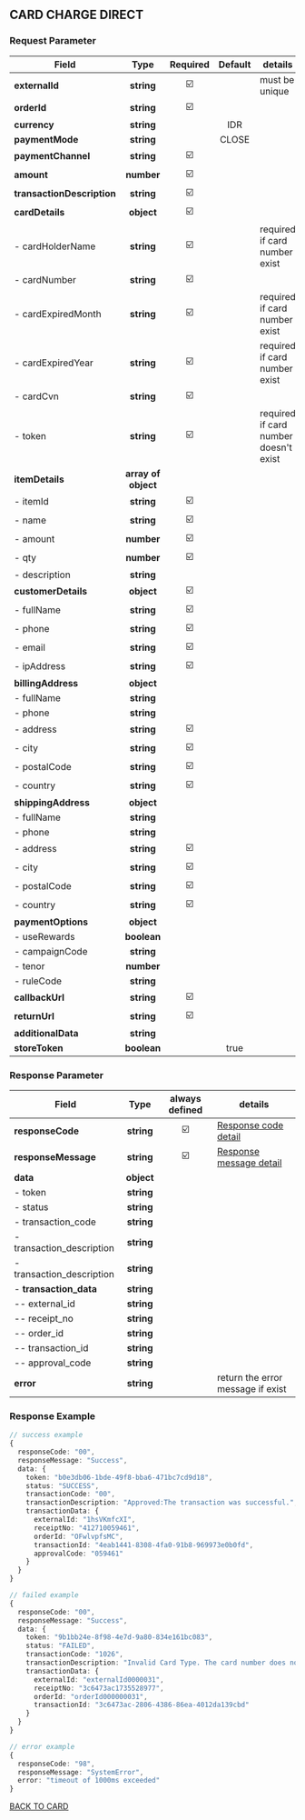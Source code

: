 ## CARD CHARGE DIRECT

### Request Parameter

| Field                      |        Type         | Required | Default | details                               |
| -------------------------- | :-----------------: | :------: | :-----: | ------------------------------------- |
| **externalId**             |     **string**      |    ☑️    |         | must be unique                        |
| **orderId**                |     **string**      |    ☑️    |         |                                       |
| **currency**               |     **string**      |          |   IDR   |                                       |
| **paymentMode**            |     **string**      |          |  CLOSE  |                                       |
| **paymentChannel**         |     **string**      |    ☑️    |         |                                       |
| **amount**                 |     **number**      |    ☑️    |         |                                       |
| **transactionDescription** |     **string**      |    ☑️    |         |                                       |
| **cardDetails**            |     **object**      |    ☑️    |         |                                       |
| - cardHolderName           |     **string**      |    ☑️    |         | required if card number exist         |
| - cardNumber               |     **string**      |    ☑️    |         |                                       |
| - cardExpiredMonth         |     **string**      |    ☑️    |         | required if card number exist         |
| - cardExpiredYear          |     **string**      |    ☑️    |         | required if card number exist         |
| - cardCvn                  |     **string**      |    ☑️    |         |                                       |
| - token                    |     **string**      |    ☑️    |         | required if card number doesn't exist |
| **itemDetails**            | **array of object** |          |         |                                       |
| - itemId                   |     **string**      |    ☑️    |         |                                       |
| - name                     |     **string**      |    ☑️    |         |                                       |
| - amount                   |     **number**      |    ☑️    |         |                                       |
| - qty                      |     **number**      |    ☑️    |         |                                       |
| - description              |     **string**      |          |         |                                       |
| **customerDetails**        |     **object**      |    ☑️    |         |                                       |
| - fullName                 |     **string**      |    ☑️    |         |                                       |
| - phone                    |     **string**      |    ☑️    |         |                                       |
| - email                    |     **string**      |    ☑️    |         |                                       |
| - ipAddress                |     **string**      |    ☑️    |         |                                       |
| **billingAddress**         |     **object**      |          |         |                                       |
| - fullName                 |     **string**      |          |         |                                       |
| - phone                    |     **string**      |          |         |                                       |
| - address                  |     **string**      |    ☑️    |         |                                       |
| - city                     |     **string**      |    ☑️    |         |                                       |
| - postalCode               |     **string**      |    ☑️    |         |                                       |
| - country                  |     **string**      |    ☑️    |         |                                       |
| **shippingAddress**        |     **object**      |          |         |                                       |
| - fullName                 |     **string**      |          |         |                                       |
| - phone                    |     **string**      |          |         |                                       |
| - address                  |     **string**      |    ☑️    |         |                                       |
| - city                     |     **string**      |    ☑️    |         |                                       |
| - postalCode               |     **string**      |    ☑️    |         |                                       |
| - country                  |     **string**      |    ☑️    |         |                                       |
| **paymentOptions**         |     **object**      |          |         |                                       |
| - useRewards               |     **boolean**     |          |         |                                       |
| - campaignCode             |     **string**      |          |         |                                       |
| - tenor                    |     **number**      |          |         |                                       |
| - ruleCode                 |     **string**      |          |         |                                       |
| **callbackUrl**            |     **string**      |    ☑️    |         |                                       |
| **returnUrl**              |     **string**      |    ☑️    |         |                                       |
| **additionalData**         |     **string**      |          |         |                                       |
| **storeToken**             |     **boolean**     |          |  true   |                                       |

### Response Parameter

| Field                     |    Type    | always defined | details                                   |
| ------------------------- | :--------: | :------------: | ----------------------------------------- |
| **responseCode**          | **string** |       ☑️       | [Response code detail](../RESPONSE.md)    |
| **responseMessage**       | **string** |       ☑️       | [Response message detail](../RESPONSE.md) |
| **data**                  | **object** |                |                                           |
| - token                   | **string** |                |                                           |
| - status                  | **string** |                |                                           |
| - transaction_code        | **string** |                |                                           |
| - transaction_description | **string** |                |                                           |
| - transaction_description | **string** |                |                                           |
| - **transaction_data**    | **string** |                |                                           |
| -- external_id            | **string** |                |                                           |
| -- receipt_no             | **string** |                |                                           |
| -- order_id               | **string** |                |                                           |
| -- transaction_id         | **string** |                |                                           |
| -- approval_code          | **string** |                |                                           |
| **error**                 | **string** |                | return the error message if exist         |

### Response Example

```typescript
// success example
{
  responseCode: "00",
  responseMessage: "Success",
  data: {
    token: "b0e3db06-1bde-49f8-bba6-471bc7cd9d18",
    status: "SUCCESS",
    transactionCode: "00",
    transactionDescription: "Approved:The transaction was successful.",
    transactionData: {
      externalId: "1hsVKmfcXI",
      receiptNo: "412710059461",
      orderId: "OFwlvpfsMC",
      transactionId: "4eab1441-8308-4fa0-91b8-969973e0b0fd",
      approvalCode: "059461"
    }
  }
}

// failed example
{
  responseCode: "00",
  responseMessage: "Success",
  data: {
    token: "9b1bb24e-8f98-4e7d-9a80-834e161bc083",
    status: "FAILED",
    transactionCode: "1026",
    transactionDescription: "Invalid Card Type. The card number does not match with the, card type.",
    transactionData: {
      externalId: "externalId0000031",
      receiptNo: "3c6473ac1735528977",
      orderId: "orderId000000031",
      transactionId: "3c6473ac-2806-4386-86ea-4012da139cbd"
    }
  }
}

// error example
{
  responseCode: "98",
  responseMessage: "SystemError",
  error: "timeout of 1000ms exceeded"
}
```

[BACK TO CARD](CARD.md)
